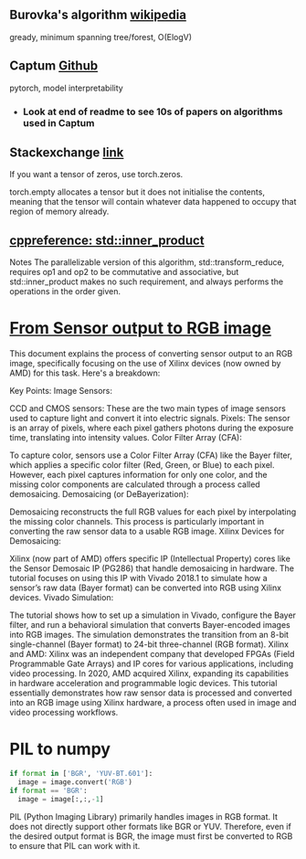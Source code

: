 ## Burovka's algorithm [wikipedia](https://en.m.wikipedia.org/wiki/Borůvka%27s_algorithm)

gready, minimum spanning tree/forest, O(ElogV)


## Captum [Github](https://github.com/pytorch/captum?tab=readme-ov-file)

pytorch, model interpretability

- ### Look at end of readme to see 10s of papers on algorithms used in Captum

## Stackexchange [link](https://stackoverflow.com/questions/70758474/pytorch-is-creating-non-empty-tensor-with-torch-emptyx-y)

If you want a tensor of zeros, use torch.zeros.

torch.empty allocates a tensor but it does not initialise the contents, meaning that the tensor will contain whatever data happened to occupy that region of memory already.

## [cppreference: std::inner_product](https://en.cppreference.com/w/cpp/algorithm/inner_product)

Notes
The parallelizable version of this algorithm, std::transform_reduce, requires op1 and op2 to be commutative and associative, but std::inner_product makes no such requirement, and always performs the operations in the order given.


# [From Sensor output to RGB image](https://adaptivesupport.amd.com/s/article/889426?language=en_US)

This document explains the process of converting sensor output to an RGB image, specifically focusing on the use of Xilinx devices (now owned by AMD) for this task. Here's a breakdown:

Key Points:
Image Sensors:

CCD and CMOS sensors: These are the two main types of image sensors used to capture light and convert it into electric signals.
Pixels: The sensor is an array of pixels, where each pixel gathers photons during the exposure time, translating into intensity values.
Color Filter Array (CFA):

To capture color, sensors use a Color Filter Array (CFA) like the Bayer filter, which applies a specific color filter (Red, Green, or Blue) to each pixel.
However, each pixel captures information for only one color, and the missing color components are calculated through a process called demosaicing.
Demosaicing (or DeBayerization):

Demosaicing reconstructs the full RGB values for each pixel by interpolating the missing color channels.
This process is particularly important in converting the raw sensor data to a usable RGB image.
Xilinx Devices for Demosaicing:

Xilinx (now part of AMD) offers specific IP (Intellectual Property) cores like the Sensor Demosaic IP (PG286) that handle demosaicing in hardware.
The tutorial focuses on using this IP with Vivado 2018.1 to simulate how a sensor’s raw data (Bayer format) can be converted into RGB using Xilinx devices.
Vivado Simulation:

The tutorial shows how to set up a simulation in Vivado, configure the Bayer filter, and run a behavioral simulation that converts Bayer-encoded images into RGB images.
The simulation demonstrates the transition from an 8-bit single-channel (Bayer format) to 24-bit three-channel (RGB format).
Xilinx and AMD:
Xilinx was an independent company that developed FPGAs (Field Programmable Gate Arrays) and IP cores for various applications, including video processing.
In 2020, AMD acquired Xilinx, expanding its capabilities in hardware acceleration and programmable logic devices.
This tutorial essentially demonstrates how raw sensor data is processed and converted into an RGB image using Xilinx hardware, a process often used in image and video processing workflows.

# PIL to numpy 

```python
if format in ['BGR', 'YUV-BT.601']:
  image = image.convert('RGB')
if format == 'BGR':
  image = image[:,:,-1]
```

PIL (Python Imaging Library) primarily handles images in RGB format. It does not directly support other formats like BGR or YUV.
Therefore, even if the desired output format is BGR, the image must first be converted to RGB to ensure that PIL can work with it.
